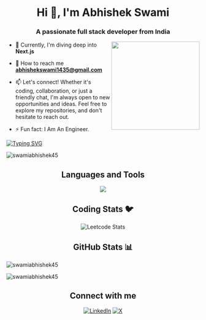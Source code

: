 <h1 align="center">Hi 👋, I'm Abhishek Swami</h1>
<h3 align="center">A passionate full stack developer from India</h3>

<img align='right' src="https://media.giphy.com/media/M9gbBd9nbDrOTu1Mqx/giphy.gif" width="230">
<!--  <img align="right" alt="Coding" width="300" src="https://cdn.dribbble.com/users/1162077/screenshots/3848914/programmer.gif"> -->

- 🚀 Currently, I'm diving deep into **Next.js**

- 📧 How to reach me **abhishekswami1435@gmail.com**

- 📫 Let's connect! Whether it's coding, collaboration, or just a friendly chat, I'm always open to new opportunities and ideas. Feel free to explore my repositories, and don't hesitate to reach out.

- ⚡ Fun fact: I Am An Engineer.

 [![Typing SVG](https://readme-typing-svg.herokuapp.com?color=%2336BCF7&lines=Keep+Learning,+Keep+Growing)](https://git.io/typing-svg)
<p align="left"> <img src="https://komarev.com/ghpvc/?username=swamiabhishek45&label=Profile%20views&color=0e75b6&style=flat" alt="swamiabhishek45" /> </p>

### <h2 align="center"> Languages and Tools</h2>

<p align="center"> <a href="https://github.com/thinkright20"><img align="center" src="https://skillicons.dev/icons?i=c,cpp,html,css,bootstrap,js,react,vite,next,tailwindcss,redux,appwrite,typescript,nodejs,npm,expressjs,mongodb,git,github,postman,replit,vscode,vercel,windows"> </a> </p>       
                                                                                                                                                                                                                     

### <h2 align="center">  Coding Stats 🐦</h2>
<div align="center">

![Leetcode Stats](https://leetcard.jacoblin.cool/swamiabhishek45)
</div>

### <h2 align="center"> GitHub Stats 📊</h2>

<p>&nbsp;<img align="left" src="https://github-readme-stats.vercel.app/api?username=swamiabhishek45&theme=tokyonight&show_icons=true&locale=en" alt="swamiabhishek45" /></p>
<p><img align="center" src="https://github-readme-stats.vercel.app/api/top-langs?username=swamiabhishek45&theme=tokyonight&show_icons=true&locale=en&layout=compact" alt="swamiabhishek45" /></p>

### <h2 align="center">Connect with me</h2>
<div align="center">

 [![LinkedIn](https://img.shields.io/badge/LinkedIn-%230077B5.svg?logo=linkedin&logoColor=white)](https://linkedin.com/in/swamiabhishek45) [![X](https://img.shields.io/badge/.com-black?logo=X&logoColor)](https://x.com/swamiabhishek45/)

</div>
